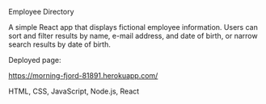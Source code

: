 Employee Directory

A simple React app that displays fictional employee information. Users can sort and filter results by name, e-mail address, and date of birth, or narrow search results by date of birth.

Deployed page:

https://morning-fjord-81891.herokuapp.com/

HTML, CSS, JavaScript, Node.js, React

